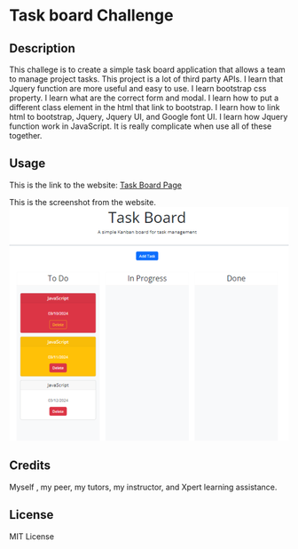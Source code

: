 # Task board Challenge

## Description

This challege is to create a simple task board application that allows a team to manage project tasks. This project is a lot of third party APIs. I learn that Jquery function are more useful and easy to use. I learn bootstrap css property. I learn what are the correct form and modal. I learn how to put a different class element in the html that link to bootstrap. I learn how to link html to bootstrap, Jquery, Jquery UI, and Google font UI. I learn how Jquery function work in JavaScript. It is really complicate when use all of these together.

## Usage
This is the link to the website: [Task Board Page](https://fonknp.github.io/Fon-05-Task-Board-Challenge/)

This is the screenshot from the website.
![ScreenShot01](assets/images/ScreenShot.png)

## Credits

Myself , my peer, my tutors, my instructor, and Xpert learning assistance.

## License

MIT License
